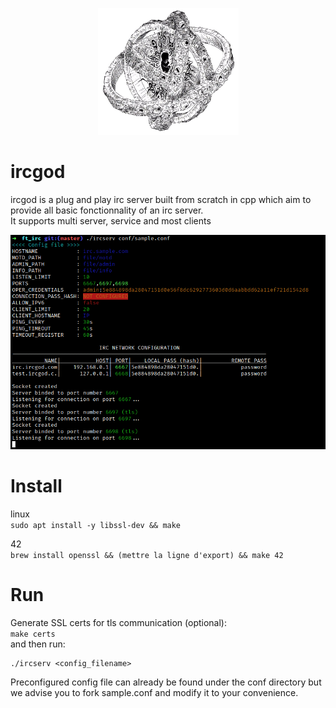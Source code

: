 <p align="center">
  <img src="media/icon.png" alt="Girl in a jacket" width="225">
</p>

# ircgod

ircgod is a plug and play irc server built from scratch in cpp which aim to provide all basic fonctionnality of an irc server.  
It supports multi server, service and most clients

<p align="center">
  <img src="media/preview.png" alt="Girl in a jacket" width="675">
</p>

# Install 
linux  
`sudo apt install -y libssl-dev && make`

42  
`brew install openssl && (mettre la ligne d'export) && make 42`

# Run

Generate SSL certs for tls communication (optional):  
`make certs`  
and then run:

```
./ircserv <config_filename>
```
Preconfigured config file can already be found under the conf directory but we advise you to fork sample.conf and modify it to your convenience.

